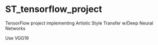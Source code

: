 # ST_tensorflow_project
TensorFlow project implementing Artistic Style Transfer w/Deep Neural Networks

Use VGG19 
